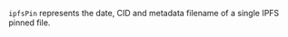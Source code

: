 <!-- markdownlint-disable MD033 MD036 MD041 -->
`ipfsPin` represents the date, CID and metadata filename of a single IPFS pinned file.
